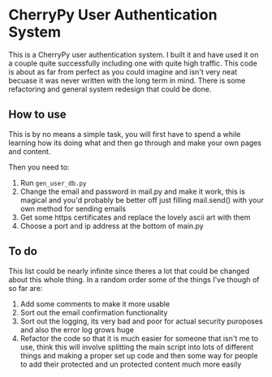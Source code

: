 # CherryPy User Authentication System

This is a CherryPy user authentication system. I built it and have used it on a couple quite successfully including one with quite high traffic. This code is about as far from perfect as you could imagine and isn't very neat becuase it was never written with the long term in mind. There is some refactoring and general system redesign that could be done.
## How to use
This is by no means a simple task, you will first have to spend a while learning how its doing what and then go through and make your own pages and content.

Then you need to:
1. Run `gen_user_db.py`
2. Change the email and password in mail.py and make it work, this is magical and you'd probably be better off just filling mail.send() with your own method for sending emails
3. Get some https certificates and replace the lovely ascii art with them
4. Choose a port and ip address at the bottom of main.py

## To do
This list could be nearly infinite since theres a lot that could be changed about this whole thing. In a random order some of the things I've though of so far are:
1. Add some comments to make it more usable
2. Sort out the email confirmation functionality
3. Sort out the logging, its very bad and poor for actual security puroposes and also the error log grows huge
4. Refactor the code so that it is much easier for someone that isn't me to use, think this will involve splitting the main script into lots of different things and making a proper set up code and then some way for people to add their protected and un protected content much more easily

